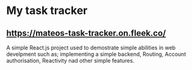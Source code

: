 # My task tracker
## https://mateos-task-tracker.on.fleek.co/

A simple React.js project used to demostrate simple abilities in web develpment such as; implementing a simple backend, Routing, Account authorisation, Reactivity nad other simple features.

